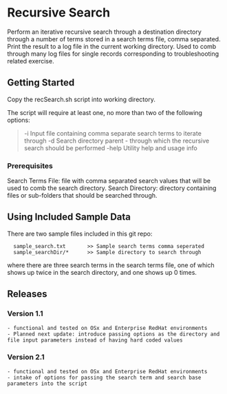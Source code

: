 # Recursive Search

Perform an iterative recursive search through a destination directory through a number of terms stored in a search terms file, comma separated.
Print the result to a log file in the current working directory.
Used to comb through many log files for single records corresponding to troubleshooting related exercise.

## Getting Started

Copy the recSearch.sh script into working directory.

The script will require at least one, no more than two of the following options:


> -i          Input file containing comma separate search terms to iterate through
> -d          Search directory parent - through which the recursive search should be performed
> -help       Utility help and usage info


### Prerequisites

Search Terms File: file with comma separated search values that will be used to comb the search directory.
Search Directory: directory containing files or sub-folders that should be searched through.


## Using Included Sample Data

There are two sample files included in this git repo:

```
  sample_search.txt       >> Sample search terms comma seperated
  sample_searchDir/*      >> Sample directory to search through
```
where there are three search terms in the search terms file, one of which shows up twice in the search directory, and one shows up 0 times.

## Releases
### Version 1.1
    - functional and tested on OSx and Enterprise RedHat environments
    - Planned next update: introduce passing options as the directory and file input parameters instead of having hard coded values
### Version 2.1
    - functional and tested on OSx and Enterprise RedHat environments
    - intake of options for passing the search term and search base parameters into the script
